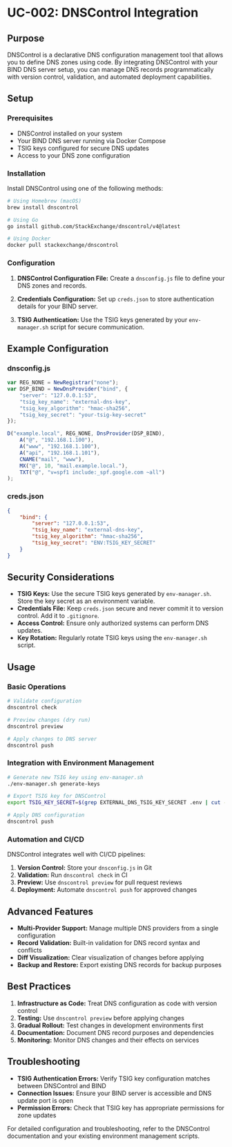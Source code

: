 # UC-002: DNSControl Integration

## Purpose

DNSControl is a declarative DNS configuration management tool that allows you to define DNS zones using code. By integrating DNSControl with your BIND DNS server setup, you can manage DNS records programmatically with version control, validation, and automated deployment capabilities.

## Setup

### Prerequisites
- DNSControl installed on your system
- Your BIND DNS server running via Docker Compose
- TSIG keys configured for secure DNS updates
- Access to your DNS zone configuration

### Installation

Install DNSControl using one of the following methods:

```bash
# Using Homebrew (macOS)
brew install dnscontrol

# Using Go
go install github.com/StackExchange/dnscontrol/v4@latest

# Using Docker
docker pull stackexchange/dnscontrol
```

### Configuration

1. **DNSControl Configuration File:** Create a `dnsconfig.js` file to define your DNS zones and records.

2. **Credentials Configuration:** Set up `creds.json` to store authentication details for your BIND server.

3. **TSIG Authentication:** Use the TSIG keys generated by your `env-manager.sh` script for secure communication.

## Example Configuration

### dnsconfig.js
```javascript
var REG_NONE = NewRegistrar("none");
var DSP_BIND = NewDnsProvider("bind", {
    "server": "127.0.0.1:53",
    "tsig_key_name": "external-dns-key",
    "tsig_key_algorithm": "hmac-sha256",
    "tsig_key_secret": "your-tsig-key-secret"
});

D("example.local", REG_NONE, DnsProvider(DSP_BIND),
    A("@", "192.168.1.100"),
    A("www", "192.168.1.100"),
    A("api", "192.168.1.101"),
    CNAME("mail", "www"),
    MX("@", 10, "mail.example.local."),
    TXT("@", "v=spf1 include:_spf.google.com ~all")
);
```

### creds.json
```json
{
    "bind": {
        "server": "127.0.0.1:53",
        "tsig_key_name": "external-dns-key",
        "tsig_key_algorithm": "hmac-sha256",
        "tsig_key_secret": "ENV:TSIG_KEY_SECRET"
    }
}
```

## Security Considerations

- **TSIG Keys:** Use the secure TSIG keys generated by `env-manager.sh`. Store the key secret as an environment variable.
- **Credentials File:** Keep `creds.json` secure and never commit it to version control. Add it to `.gitignore`.
- **Access Control:** Ensure only authorized systems can perform DNS updates.
- **Key Rotation:** Regularly rotate TSIG keys using the `env-manager.sh` script.

## Usage

### Basic Operations

```bash
# Validate configuration
dnscontrol check

# Preview changes (dry run)
dnscontrol preview

# Apply changes to DNS server
dnscontrol push
```

### Integration with Environment Management

```bash
# Generate new TSIG key using env-manager.sh
./env-manager.sh generate-keys

# Export TSIG key for DNSControl
export TSIG_KEY_SECRET=$(grep EXTERNAL_DNS_TSIG_KEY_SECRET .env | cut -d'=' -f2)

# Apply DNS configuration
dnscontrol push
```

### Automation and CI/CD

DNSControl integrates well with CI/CD pipelines:

1. **Version Control:** Store your `dnsconfig.js` in Git
2. **Validation:** Run `dnscontrol check` in CI
3. **Preview:** Use `dnscontrol preview` for pull request reviews
4. **Deployment:** Automate `dnscontrol push` for approved changes

## Advanced Features

- **Multi-Provider Support:** Manage multiple DNS providers from a single configuration
- **Record Validation:** Built-in validation for DNS record syntax and conflicts
- **Diff Visualization:** Clear visualization of changes before applying
- **Backup and Restore:** Export existing DNS records for backup purposes

## Best Practices

1. **Infrastructure as Code:** Treat DNS configuration as code with version control
2. **Testing:** Use `dnscontrol preview` before applying changes
3. **Gradual Rollout:** Test changes in development environments first
4. **Documentation:** Document DNS record purposes and dependencies
5. **Monitoring:** Monitor DNS changes and their effects on services

## Troubleshooting

- **TSIG Authentication Errors:** Verify TSIG key configuration matches between DNSControl and BIND
- **Connection Issues:** Ensure your BIND server is accessible and DNS update port is open
- **Permission Errors:** Check that TSIG key has appropriate permissions for zone updates

For detailed configuration and troubleshooting, refer to the DNSControl documentation and your existing environment management scripts.
